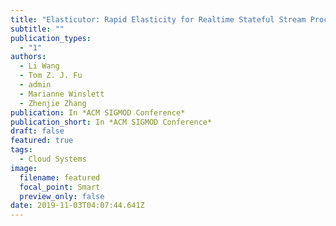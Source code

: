 ```yaml
---
title: "Elasticutor: Rapid Elasticity for Realtime Stateful Stream Processing"
subtitle: ""
publication_types:
  - "1"
authors:
  - Li Wang
  - Tom Z. J. Fu
  - admin
  - Marianne Winslett
  - Zhenjie Zhang
publication: In *ACM SIGMOD Conference*
publication_short: In *ACM SIGMOD Conference*
draft: false
featured: true
tags:
  - Cloud Systems
image:
  filename: featured
  focal_point: Smart
  preview_only: false
date: 2019-11-03T04:07:44.641Z
---
```

